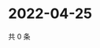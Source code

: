 # 2022-04-25

共 0 条

<!-- BEGIN WEIBO -->
<!-- 最后更新时间 Mon Apr 25 2022 14:21:13 GMT+0800 (China Standard Time) -->

<!-- END WEIBO -->
